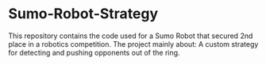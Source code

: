 # Sumo-Robot-Strategy
This repository contains the code used for a Sumo Robot that secured 2nd place in a robotics competition. The project mainly about: A custom strategy for detecting and pushing opponents out of the ring.
